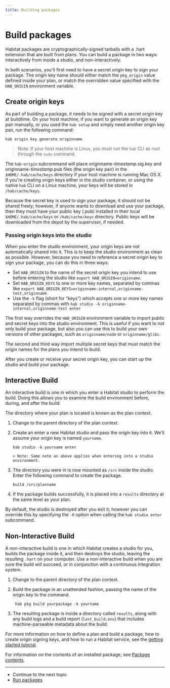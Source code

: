 ```yaml
---
title: Building packages
---
```


# Build packages

Habitat packages are cryptographically-signed tarballs with a .hart extension that are built from plans. You can build a package in two ways: interactively from inside a studio, and non-interactively.

In both scenarios, you'll first need to have a secret origin key to sign your package. The origin key name should either match the `pkg_origin` value defined inside your plan, or match the overridden value specified with the `HAB_ORIGIN` environment variable.

## Create origin keys
As part of building a package, it needs to be signed with a secret origin key at buildtime. On your host machine, if you want to generate an origin key pair manually, or you used the `hab setup` and simply need another origin key pair, run the following command:

    hab origin key generate originname

   > Note: If your host machine is Linux, you must run the `hab` CLI as root through the `sudo` command.

The `hab-origin` subcommand will place originname-_timestamp_.sig.key and originname-_timestamp_.pub files (the origin key pair) in the `$HOME/.hab/cache/keys` directory if your host machine is running Mac OS X. If you're creating origin keys either in the studio container, or using the native `hab` CLI on a Linux machine, your keys will be stored in `/hab/cache/keys`.

Because the secret key is used to sign your package, it should not be shared freely; however, if anyone wants to download and use your package, then they must have your public key (.pub) installed in their local `$HOME/.hab/cache/keys` or `/hab/cache/keys` directory. Public keys will be downloaded from the depot by the supervisor, if needed.

### Passing origin keys into the studio
When you enter the studio environment, your origin keys are not automatically shared into it. This is to keep the studio environment as clean as possible. However, because you need to reference a secret origin key to sign your package, you can do this in three ways:

* Set `HAB_ORIGIN` to the name of the secret origin key you intend to use before entering the studio like `export HAB_ORIGIN=originname`.
* Set `HAB_ORIGIN_KEYS` to one or more key names, separated by commas like `export HAB_ORIGIN_KEYS=originname-internal,originname-test,originname`
* Use the `-k` flag (short for “keys”) which accepts one or more key names separated by commas with `hab studio -k originname-internal,originname-test enter`

The first way overrides the `HAB_ORIGIN` environment variable to import public and secret keys into the studio environment. This is useful if you want to not only build your package, but also you can use this to build your own versions of other packages, such as `originname/node` or `originname/glibc`.

The second and third way import multiple secret keys that must match the origin names for the plans you intend to build.

After you create or receive your secret origin key, you can start up the studio and build your package.

## Interactive Build

An interactive build is one in which you enter a Habitat studio to perform the build. Doing this allows you to examine the build environment before, during, and after the build.

The directory where your plan is located is known as the plan context.

1. Change to the parent directory of the plan context.
2. Create an enter a new Habitat studio and pass the origin key into it. We'll assume your origin key is named `yourname`.

       hab studio -k yourname enter

       > Note: Same note as above applies when entering into a studio environment.

3. The directory you were in is now mounted as `/src` inside the studio. Enter the following command to create the package.

       build /src/planname

4. If the package builds successfully, it is placed into a `results` directory at the same level as your plan.

By default, the studio is destroyed after you exit it; however you can override this by specifying the `-R` option when calling the `hab studio enter` subcommand.

## Non-Interactive Build

A non-interactive build is one in which Habitat creates a studio for you, builds the package inside it, and then destroys the studio, leaving the resulting `.hart` on your computer. Use a non-interactive build when you are sure the build will succeed, or in conjunction with a continuous integration system.

1. Change to the parent directory of the plan context.
2. Build the package in an unattended fashion, passing the name of the origin key to the command.

        hab pkg build yourpackage -k yourname

3. The resulting package is inside a directory called `results`, along with any build logs and a build report (`last_build.env`) that includes machine-parseable metadata about the build.

For more information on how to define a plan and build a package, how to create origin signing keys, and how to run a Habitat service, see the [getting started tutorial](/tutorials/getting-started-overview).

For information on the contents of an installed package, see [Package contents](/docs/package-contents).

<hr>
<ul class="main-content--link-nav">
  <li>Continue to the next topic</li>
  <li><a href="/docs/run-packages-overview">Run packages</a></li>
</ul>

